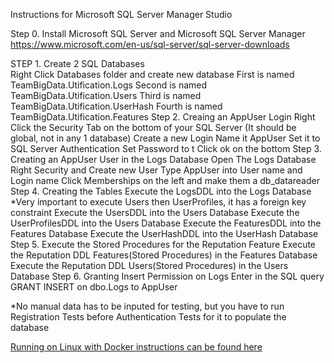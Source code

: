 Instructions for Microsoft SQL Server Manager Studio

Step 0. Install Microsoft SQL Server and Microsoft SQL Server Manager
https://www.microsoft.com/en-us/sql-server/sql-server-downloads

STEP 1. Create 2 SQL Databases	
	Right Click Databases folder and create new database
	First is named TeamBigData.Utification.Logs
	Second is named TeamBigData.Utification.Users
	Third is named TeamBigData.Utification.UserHash
	Fourth is named TeamBigData.Utification.Features
Step 2. Creaing an AppUser Login
	Right Click the Security Tab on the bottom of your SQL Server
	(It should be global, not in any 1 database)
	Create a new Login
	Name it AppUser
	Set it to SQL Server Authentication
	Set Password to t
	Click ok on the bottom
Step 3. Creating an AppUser User in the Logs Database
	Open The Logs Database
	Right Security and Create new User
	Type AppUser into User name and Login name
	Click Memberships on the left and make them a db_datareader
Step 4. Creating the Tables
	Execute the LogsDDL into the Logs Database
	*Very important to execute Users then UserProfiles, it has a foreign key constraint
	Execute the UsersDDL into the Users Database
	Execute the UserProfilesDDL into the Users Database
	Execute the FeaturesDDL into the Features Database
	Execute the UserHashDDL into the UserHash Database
Step 5. Execute the Stored Procedures for the Reputation Feature
	Execute the Reputation DDL Features(Stored Procedures) in the Features Database
	Execute the Reputation DDL Users(Stored Procedures) in the Users Database
Step 6. Granting Insert Permission on Logs
	Enter in the SQL query GRANT INSERT on dbo.Logs to AppUser

*No manual data has to be inputed for testing, but you have to run Registration Tests before Authentication Tests for it to populate the database

[Running on Linux with Docker instructions can be found here]()
